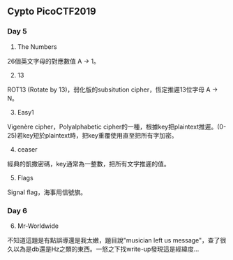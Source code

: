## Cypto PicoCTF2019

### Day 5

1. The Numbers

26個英文字母的對應數值 A -> 1。

2. 13

ROT13 (Rotate by 13)，弱化版的subsitution cipher，恆定推遲13位字母 A -> N。

3. Easy1

Vigenère cipher，Polyalphabetic cipher的一種，根據key把plaintext推遲。(0-25)若key短於plaintext時，把key重覆使用直至把所有字加密。

4. ceaser

經典的凱撒密碼，key通常為一整數，把所有文字推遲的值。

5. Flags

Signal flag，海事用信號旗。

### Day 6

6. Mr-Worldwide

不知道這題是有點誤導還是我太嫩，題目說"musician left us message"，查了很久以為是db還是Hz之類的東西。一怒之下找write-up發現這是經緯度...
